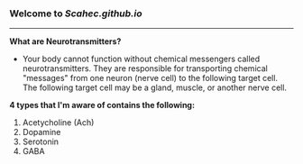 ### Welcome to *Scahec.github.io*
---

**What are Neurotransmitters?**
- Your body cannot function without chemical messengers called neurotransmitters. They are responsible for transporting chemical "messages" from one neuron (nerve cell) to the following target cell. The following target cell may be a gland, muscle, or another nerve cell.

**4 types that I'm aware of contains the following:**
1. Acetycholine (Ach)
2. Dopamine
3. Serotonin
4. GABA








